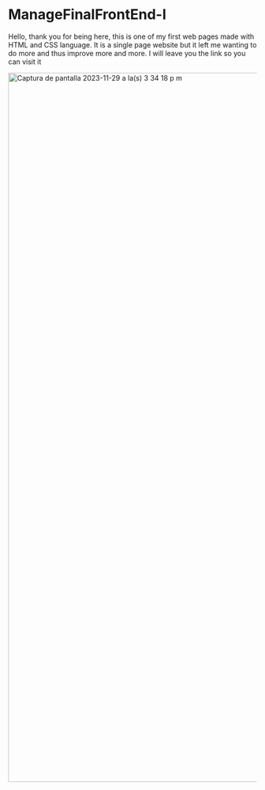 # ManageFinalFrontEnd-I
Hello, thank you for being here, this is one of my first web pages made with HTML and CSS language. It is a single page website but it left me wanting to do more and thus improve more and more.
 I will leave you the link so you can visit it

<img width="1435" alt="Captura de pantalla 2023-11-29 a la(s) 3 34 18 p m" src="https://github.com/Shirly-lap/ManageFinalFrontEnd-I/assets/63655820/dc8107f2-d5c5-4832-9c97-b8de4785ec07">
